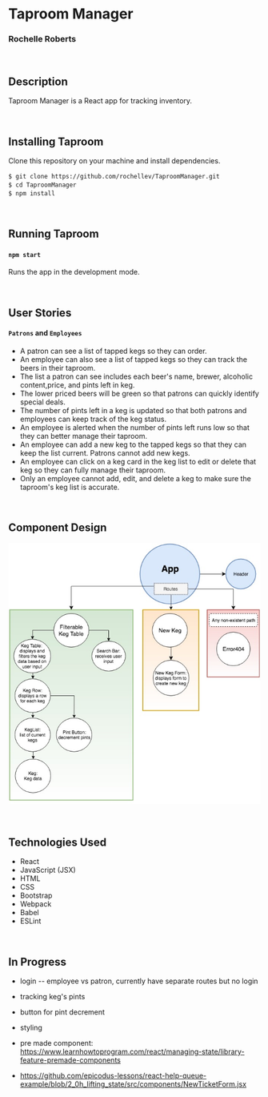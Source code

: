 # Taproom Manager
### Rochelle Roberts

<br/>

## Description

Taproom Manager is a React app for tracking inventory.

<br/>

## Installing Taproom

Clone this repository on your machine and install dependencies.

```sh
$ git clone https://github.com/rochellev/TaproomManager.git
$ cd TaproomManager
$ npm install
```
<br/>

## Running Taproom

#### `npm start`

Runs the app in the development mode.

<br/>

## User Stories

#### `Patrons` and `Employees`
- A patron can see a list of tapped kegs so they can order.
- An employee can also see a list of tapped kegs so they can track the beers in their taproom.
- The list a patron can see includes each beer's name, brewer, alcoholic content,price, and pints left in keg.
- The lower priced beers will be green so that patrons can quickly identify special deals.
- The number of pints left in a keg is updated so that both patrons and employees can keep track of the keg status.
- An employee is alerted when the number of pints left runs low so that they can better manage their taproom.
- An employee can add a new keg to the tapped kegs so that they can keep the list current. Patrons cannot add new kegs.
- An employee can click on a keg card in the keg list to edit or delete that keg so they can fully manage their taproom.
- Only an employee cannot add, edit, and delete a keg to make sure the taproom's keg list is accurate.


<br/>

## Component Design

![component graph](src/assets/img/TaproomManager.jpg)

<br/>

## Technologies Used

* React
* JavaScript (JSX)
* HTML
* CSS
* Bootstrap
* Webpack
* Babel
* ESLint

<br/>


## In Progress
- login -- employee vs patron, currently have separate routes but no login
- tracking keg's pints
- button for pint decrement
- styling
- pre made component: https://www.learnhowtoprogram.com/react/managing-state/library-feature-premade-components

- https://github.com/epicodus-lessons/react-help-queue-example/blob/2_0h_lifting_state/src/components/NewTicketForm.jsx

